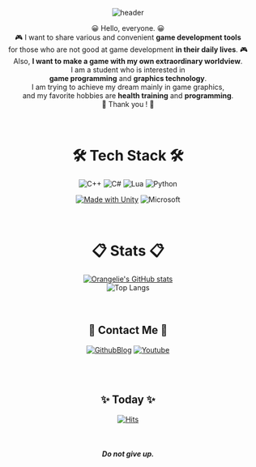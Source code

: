 <div align="center">

![header](https://capsule-render.vercel.app/api?text=It%20is%20silent,%20but%20proceeding%20hard&fontSize=35&rotate=0&color=383fff&fontColor=fd0753&type=Waving&animation=scaleIn)

😀 Hello, everyone.  😀  
🎮 I want to share various and convenient **game development tools**  
  for those who are not good at game development **in their daily lives**. 🎮   
Also, **I want to make a game with my own extraordinary worldview**.    
I am a student who is interested in  
**game programming** and **graphics technology**.  
I am trying to achieve my dream mainly in game graphics,  
and my favorite hobbies are **health training** and **programming**.  
 💖  Thank you ! 💖   
<br></br>

# 🛠️ Tech Stack 🛠️

![C++](https://img.shields.io/badge/c++-%2300599C.svg?style=for-the-badge&logo=c%2B%2B&logoColor=white) ![C#](https://img.shields.io/badge/c%23-%23239120.svg?style=for-the-badge&logo=c-sharp&logoColor=white) ![Lua](https://img.shields.io/badge/lua-%232C2D72.svg?style=for-the-badge&logo=lua&logoColor=white) ![Python](https://img.shields.io/badge/python-3670A0?style=for-the-badge&logo=python&logoColor=ffdd54)
  
[![Made with Unity](https://img.shields.io/badge/Unity-57b9d3.svg?style=for-the-badge&logo=unity)](https://unity3d.com) ![Microsoft](https://img.shields.io/badge/DirectX12-0078D4?style=for-the-badge&logo=microsoft&logoColor=white)  
<br></br>
# 📋 Stats 📋
  [![Orangelie's GitHub stats](https://github-readme-stats.vercel.app/api?username=orangelie&show_icons=true&theme=tokyonight)](https://github.com/anuraghazra/github-readme-stats)      
        ![Top Langs](https://github-readme-stats.vercel.app/api/top-langs/?username=orangelie&layout=compact&theme=tokyonight)       
<br></br>

## 📲 Contact Me 📲   
[![GithubBlog](https://img.shields.io/badge/Blog-100000?style=for-the-badge&logo=github&logoColor=white)](https://orangelie.github.io)  [![Youtube](https://img.shields.io/badge/YouTube-FF0000?style=for-the-badge&logo=youtube&logoColor=white)](https://www.youtube.com/channel/UCti5At3Qy_soSHXzbds0G7w)  

<br></br>
## ✨ Today ✨
[![Hits](https://hits.seeyoufarm.com/api/count/incr/badge.svg?url=https%3A%2F%2Fgithub.com%2Forangelie&count_bg=%23DD3939&title_bg=%23555555&icon=spreaker.svg&icon_color=%23FFFFFF&title=visitors&edge_flat=false)](https://hits.seeyoufarm.com)
<br></br>
<br></br>
***Do not give up.***

</div>
